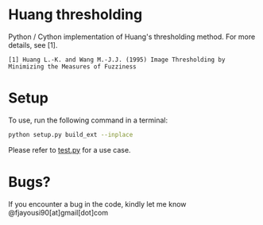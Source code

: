 # Huang thresholding

Python / Cython implementation of Huang's thresholding method. For more details, see [1].

    [1] Huang L.-K. and Wang M.-J.J. (1995) Image Thresholding by Minimizing the Measures of Fuzziness
    
# Setup

To use, run the following command in a terminal:  
```bash
python setup.py build_ext --inplace
```

Please refer to [test.py](https://github.com/faisaljayousi/huang_thresholding/blob/main/setup.py) for a use case.

# Bugs?

If you encounter a bug in the code, kindly let me know @fjayousi90[at]gmail[dot]com
